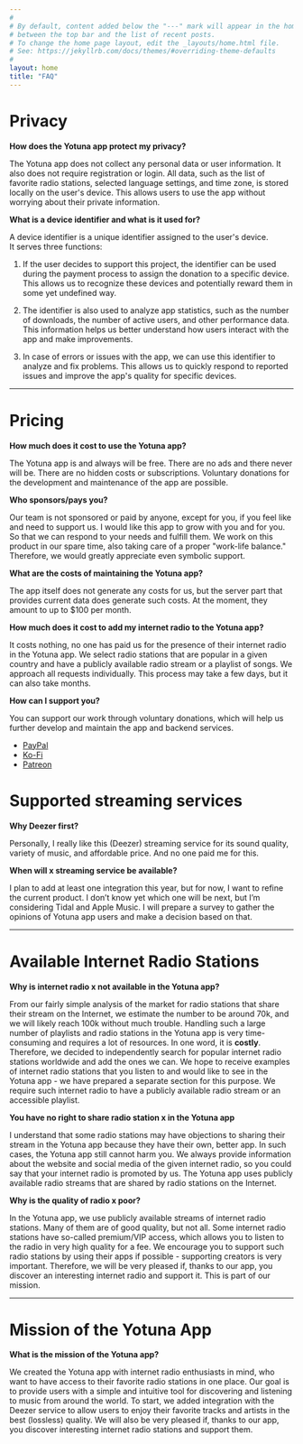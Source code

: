 ```yaml
---
#
# By default, content added below the "---" mark will appear in the home page
# between the top bar and the list of recent posts.
# To change the home page layout, edit the _layouts/home.html file.
# See: https://jekyllrb.com/docs/themes/#overriding-theme-defaults
#
layout: home
title: "FAQ"
---
```


# Privacy

**How does the Yotuna app protect my privacy?**

The Yotuna app does not collect any personal data or user information.
It also does not require registration or login.
All data, such as the list of favorite radio stations, selected language settings, and time zone, is stored locally on the user's device.
This allows users to use the app without worrying about their private information.

**What is a device identifier and what is it used for?**

A device identifier is a unique identifier assigned to the user's device.  
It serves three functions:

1. If the user decides to support this project, the identifier can be used during the payment process to assign the donation to a specific device. This allows us to recognize these devices and potentially reward them in some yet undefined way.

2. The identifier is also used to analyze app statistics, such as the number of downloads, the number of active users, and other performance data. This information helps us better understand how users interact with the app and make improvements.

3. In case of errors or issues with the app, we can use this identifier to analyze and fix problems. This allows us to quickly respond to reported issues and improve the app's quality for specific devices.

---

# Pricing

**How much does it cost to use the Yotuna app?**

The Yotuna app is and always will be free.
There are no ads and there never will be.
There are no hidden costs or subscriptions.
Voluntary donations for the development and maintenance of the app are possible.

**Who sponsors/pays you?**

Our team is not sponsored or paid by anyone, except for you, if you feel like and need to support us.
I would like this app to grow with you and for you. So that we can respond to your needs and fulfill them.
We work on this product in our spare time, also taking care of a proper "work-life balance." Therefore, we would greatly appreciate even symbolic support.

**What are the costs of maintaining the Yotuna app?**

The app itself does not generate any costs for us, but the server part that provides current data does generate such costs.
At the moment, they amount to up to $100 per month.

**How much does it cost to add my internet radio to the Yotuna app?**

It costs nothing, no one has paid us for the presence of their internet radio in the Yotuna app.
We select radio stations that are popular in a given country and have a publicly available radio stream or a playlist of songs.
We approach all requests individually. This process may take a few days, but it can also take months.

**How can I support you?**

You can support our work through voluntary donations, which
will help us further develop and maintain the app and backend services. 

- [PayPal](https://paypal.me/zenedithPL)
- [Ko-Fi](https://ko-fi.com/K3K11ABGW5)
- [Patreon](https://patreon.com/Zenedith)


# Supported streaming services

**Why Deezer first?**

Personally, I really like this (Deezer) streaming service for its sound quality, variety of music, and affordable price. And no one paid me for this.

**When will x streaming service be available?**

I plan to add at least one integration this year, but for now, I want to refine the current product. I don’t know yet which one will be next, but I’m considering Tidal and Apple Music. I will prepare a survey to gather the opinions of Yotuna app users and make a decision based on that.

---

# Available Internet Radio Stations

**Why is internet radio x not available in the Yotuna app?**

From our fairly simple analysis of the market for radio stations that share their stream on the Internet, we estimate the number to be around 70k, and we will likely reach 100k without much trouble.
Handling such a large number of playlists and radio stations in the Yotuna app is very time-consuming and requires a lot of resources.
In one word, it is **costly**. Therefore, we decided to independently search for popular internet radio stations worldwide and add the ones we can.
We hope to receive examples of internet radio stations that you listen to and would like to see in the Yotuna app - we have prepared a separate section for this purpose.
We require such internet radio to have a publicly available radio stream or an accessible playlist.

**You have no right to share radio station x in the Yotuna app**

I understand that some radio stations may have objections to sharing their stream in the Yotuna app because they have their own, better app.
In such cases, the Yotuna app still cannot harm you. We always provide information about the website and social media of the given internet radio, so you could say that
your internet radio is promoted by us.
The Yotuna app uses publicly available radio streams that are shared by radio stations on the Internet.

**Why is the quality of radio x poor?**

In the Yotuna app, we use publicly available streams of internet radio stations. Many of them are of good quality, but not all.
Some internet radio stations have so-called premium/VIP access, which allows you to listen to the radio in very high quality for a fee.
We encourage you to support such radio stations by using their apps if possible - supporting creators is very important.
Therefore, we will be very pleased if, thanks to our app, you discover an interesting internet radio and support it.
This is part of our mission.

---

# Mission of the Yotuna App

**What is the mission of the Yotuna app?**

We created the Yotuna app with internet radio enthusiasts in mind, who want to have access to their favorite radio stations in one place.
Our goal is to provide users with a simple and intuitive tool for discovering and listening to music from around the world.
To start, we added integration with the Deezer service to allow users to enjoy their favorite tracks and artists in the best (lossless) quality.
We will also be very pleased if, thanks to our app, you discover interesting internet radio stations and support them.
